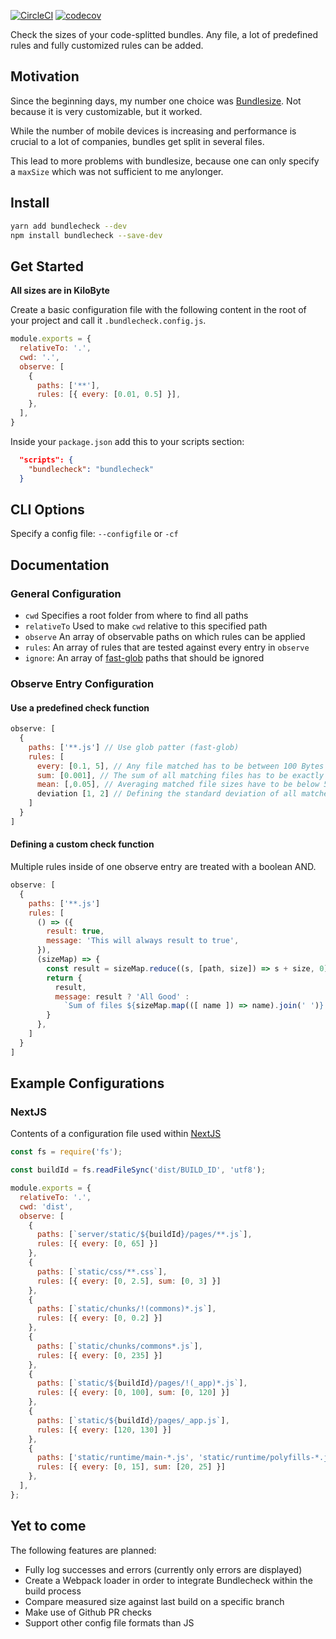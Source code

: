 [![CircleCI](https://circleci.com/gh/dazlious/bundlecheck/tree/master.svg?style=svg)](https://circleci.com/gh/dazlious/bundlecheck/tree/master)
[![codecov](https://codecov.io/gh/dazlious/bundlecheck/branch/master/graph/badge.svg)](https://codecov.io/gh/dazlious/bundlecheck)

Check the sizes of your code-splitted bundles. Any file, a lot of predefined rules and fully customized rules can be added.

## Motivation

Since the beginning days, my number one choice was [Bundlesize](https://github.com/siddharthkp/bundlesize). Not because it is very customizable, but it worked.

While the number of mobile devices is increasing and performance is crucial to a lot of companies, bundles get split in several files.

This lead to more problems with bundlesize, because one can only specify a `maxSize` which was not sufficient to me anylonger.

## Install

```bash
yarn add bundlecheck --dev
npm install bundlecheck --save-dev
```

## Get Started

__All sizes are in KiloByte__

Create a basic configuration file with the following content in the root of your project and call it `.bundlecheck.config.js`.

```javascript
module.exports = {
  relativeTo: '.',
  cwd: '.',
  observe: [
    {
      paths: ['**'],
      rules: [{ every: [0.01, 0.5] }],
    },
  ],
}
```

Inside your `package.json` add this to your scripts section:

```json
  "scripts": {
    "bundlecheck": "bundlecheck"
  }
```

## CLI Options

Specify a config file: `--configfile` or `-cf`

## Documentation

### General Configuration

- `cwd` Specifies a root folder from where to find all paths
- `relativeTo` Used to make `cwd` relative to this specified path
- `observe` An array of observable paths on which rules can be applied
- `rules`: An array of rules that are tested against every entry in `observe`
- `ignore`: An array of [fast-glob](https://github.com/mrmlnc/fast-glob) paths that should be ignored

### Observe Entry Configuration

#### Use a predefined check function

```javascript
observe: [
  {
    paths: ['**.js'] // Use glob patter (fast-glob)
    rules: [
      every: [0.1, 5], // Any file matched has to be between 100 Bytes and 5 KiloBytes big
      sum: [0.001], // The sum of all matching files has to be exactly 1 Byte
      mean: [,0.05], // Averaging matched file sizes have to be below 50 Bytes
      deviation [1, 2] // Defining the standard deviation of all matched files, so there has to be a difference between all files between 1 and 2 KiloByte
    ]
  }
]
```

#### Defining a custom check function

Multiple rules inside of one observe entry are treated with a boolean AND.

```javascript
observe: [
  {
    paths: ['**.js']
    rules: [
      () => ({
        result: true,
        message: 'This will always result to true',
      }),
      (sizeMap) => {
        const result = sizeMap.reduce((s, [path, size]) => s + size, 0) <= 0.2;
        return {
          result,
          message: result ? 'All Good' :
            `Sum of files ${sizeMap.map(([ name ]) => name).join(' ')} too big`,
        }
      },
    ]
  }
]
```

## Example Configurations

### NextJS

Contents of a configuration file used within [NextJS](https://nextjs.org)

```javascript
const fs = require('fs');

const buildId = fs.readFileSync('dist/BUILD_ID', 'utf8');

module.exports = {
  relativeTo: '.',
  cwd: 'dist',
  observe: [
    {
      paths: [`server/static/${buildId}/pages/**.js`],
      rules: [{ every: [0, 65] }]
    },
    {
      paths: [`static/css/**.css`],
      rules: [{ every: [0, 2.5], sum: [0, 3] }]
    },
    {
      paths: [`static/chunks/!(commons)*.js`],
      rules: [{ every: [0, 0.2] }]
    },
    {
      paths: [`static/chunks/commons*.js`],
      rules: [{ every: [0, 235] }]
    },
    {
      paths: [`static/${buildId}/pages/!(_app)*.js`],
      rules: [{ every: [0, 100], sum: [0, 120] }]
    },
    {
      paths: [`static/${buildId}/pages/_app.js`],
      rules: [{ every: [120, 130] }]
    },
    {
      paths: ['static/runtime/main-*.js', 'static/runtime/polyfills-*.js', 'static/runtime/webpack-*.js'],
      rules: [{ every: [0, 15], sum: [20, 25] }]
    },
  ],
};
```

## Yet to come

The following features are planned:

- Fully log successes and errors (currently only errors are displayed)
- Create a Webpack loader in order to integrate Bundlecheck within the build process
- Compare measured size against last build on a specific branch
- Make use of Github PR checks
- Support other config file formats than JS
